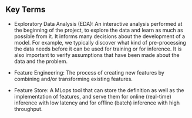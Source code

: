 ## Key Terms

- Exploratory Data Analysis (EDA): An interactive analysis performed at the beginning of the project, to explore the data and learn as much as possible from it. It informs many decisions about the development of a model. For example, we typically discover what kind of pre-processing the data needs before it can be used for training or for inference. It is also important to verify assumptions that have been made about the data and the problem.

- Feature Engineering: The process of creating new features by combining and/or transforming existing features.

- Feature Store: A MLops tool that can store the definition as well as the implementation of features, and serve them for online (real-time) inference with low latency and for offline (batch) inference with high throughput.